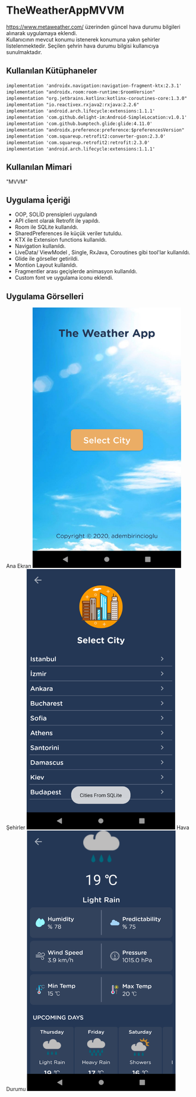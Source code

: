 # TheWeatherAppMVVM
https://www.metaweather.com/ üzerinden güncel hava durumu bilgileri alınarak uygulamaya eklendi.<br/>
Kullanıcının mevcut konumu istenerek konumuna yakın şehirler listelenmektedir. Seçilen şehrin hava durumu bilgisi kullanıcıya sunulmaktadır.<br/>

## Kullanılan Kütüphaneler
`implementation 'androidx.navigation:navigation-fragment-ktx:2.3.1'`<br/>
`implementation "androidx.room:room-runtime:$roomVersion"`<br/>
`implementation "org.jetbrains.kotlinx:kotlinx-coroutines-core:1.3.0"`<br/>
`implementation "io.reactivex.rxjava2:rxjava:2.2.6"`<br/>
`implementation 'android.arch.lifecycle:extensions:1.1.1'`<br/>
`implementation 'com.github.delight-im:Android-SimpleLocation:v1.0.1'`<br/>
`implementation 'com.github.bumptech.glide:glide:4.11.0'`<br/>
`implementation "androidx.preference:preference:$preferencesVersion"`<br/>
`implementation 'com.squareup.retrofit2:converter-gson:2.3.0'`<br/>
`implementation 'com.squareup.retrofit2:retrofit:2.3.0'`<br/>
`implementation 'android.arch.lifecycle:extensions:1.1.1'`<br/>

## Kullanılan Mimari 
"MVVM"<br/>

## Uygulama İçeriği

- OOP, SOLİD prensipleri uygulandı<br/>
- API client olarak Retrofit ile yapıldı.<br/>
- Room ile SQLite kullanıldı.<br/>
- SharedPreferences ile küçük veriler tutuldu.<br/>
- KTX ile Extension functions kullanıldı.<br/>
- Navigation kullanıldı.<br/>
- LiveData/ ViewModel , Single, RxJava, Coroutines gibi tool'lar kullanıldı.<br/>
- Glide ile görseller getirildi.<br/>
- Montion Layout kullanıldı.<br/>
- Fragmentler arası geçişlerde animasyon kullanıldı.<br/>
- Custom font ve uygulama iconu eklendi.<br/>

## Uygulama Görselleri
Ana Ekran
<img src="https://github.com/birincioglu1/TheWeatherAppMVVM/blob/master/app/src/main/res/drawable-v24/screen_main.png" width="400" height="700">
<br/>
Şehirler
<img src="https://github.com/birincioglu1/TheWeatherAppMVVM/blob/master/app/src/main/res/drawable-v24/screen_city.png" width="400" height="700">
Hava Durumu
<img src="https://github.com/birincioglu1/TheWeatherAppMVVM/blob/master/app/src/main/res/drawable-v24/screen_detail.png" width="400" height="700">
